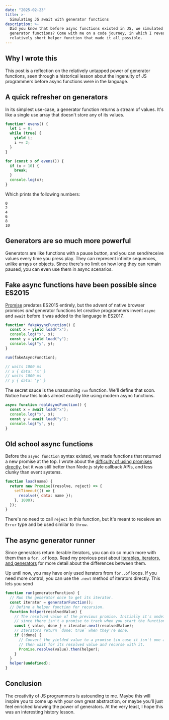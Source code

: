 ```yaml
---
date: "2025-02-23"
title: >-
  Simulating JS await with generator functions
description: >-
  Did you know that before async functions existed in JS, we simulated them with
  generator functions? Come with me on a code journey, in which I reveal the
  relatively short helper function that made it all possible.
---
```


## Why I wrote this

This post is a reflection on the relatively untapped power of generator
functions, seen through a historical lesson about the ingenuity of JS
programmers before async functions were in the language.

## A quick refresher on generators

In its simplest use-case, a generator function returns a stream of values. It's
like a single use array that doesn't store any of its values.

```js
function* evens() {
  let i = 0;
  while (true) {
    yield i;
    i += 2;
  }
}

for (const x of evens()) {
  if (x > 10) {
    break;
  }
  console.log(x);
}
```

Which prints the following numbers:

```
0
2
4
6
8
10
```

## Generators are so much more powerful

Generators are like functions with a pause button, and you can send/receive
values every time you press play. They can represent infinite sequences, unlike
arrays or objects. Since there's no limit on how long they can remain paused,
you can even use them in async scenarios.

## Fake async functions have been possible since ES2015

[Promise](https://developer.mozilla.org/en-US/docs/Web/JavaScript/Reference/Global_Objects/Promise)
predates ES2015 entirely, but the advent of native browser promises _and_
generator functions let creative programmers invent `async` and `await` before
it was added to the language in ES2017.

```js
function* fakeAsyncFunction() {
  const x = yield load("x");
  console.log("x", x);
  const y = yield load("y");
  console.log("y", y);
}

run(fakeAsyncFunction);

// waits 1000 ms
// x { data: 'x' }
// waits 1000 ms
// y { data: 'y' }
```

The secret sauce is the unassuming `run` function. We'll define that soon.
Notice how this looks almost exactly like using modern async functions.

```js
async function realAsyncFunction() {
  const x = await load("x");
  console.log("x", x);
  const y = await load("y");
  console.log("y", y);
}
```

## Old school async functions

Before the `async function` syntax existed, we made functions that returned a
new promise at the top. I wrote about the
[difficulty of using promises directly](/blog/2016/broken-promises/), but it was
still better than Node.js style callback APIs, and less clunky than event
systems.

```js
function load(name) {
  return new Promise((resolve, reject) => {
    setTimeout(() => {
      resolve({ data: name });
    }, 1000);
  });
}
```

There's no need to call `reject` in this function, but it's meant to receieve an
`Error` type and be used similar to `throw`.

## The async generator runner

Since generators return iterable iterators, you can do so much more with them
than a `for..of` loop. Read my previous post about
[iterables, iterators, and generators](/blog/2017/js-iterators/) for more detail
about the differences between them.

Up until now, you may have only used iterators from `for..of` loops. If you need
more control, you can use the `.next` method of iterators directly. This lets
you send

```js
function run(generatorFunction) {
  // Run the generator once to get its iterator.
  const iterator = generatorFunction();
  // Define a helper function for recursion.
  function helper(resolvedValue) {
    // The resolved value of the previous promise. Initially it's undefined
    // since there isn't a promise to track when you start the function.
    const { value, done } = iterator.next(resolvedValue);
    // Iterators return `done: true` when they're done.
    if (!done) {
      // Convert the yielded value to a promise (in case it isn't one already),
      // then wait for its resolved value and recurse with it.
      Promise.resolve(value).then(helper);
    }
  }
  helper(undefined);
}
```

## Conclusion

The creativity of JS programmers is astounding to me. Maybe this will inspire
you to come up with your own great abstraction, or maybe you'll just feel
enriched knowing the power of generators. At the very least, I hope this was an
interesting history lesson.
